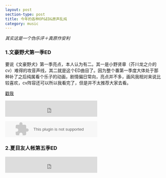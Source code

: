 ```yaml
---
layout: post
section-type: post
title: 今年的各种OP&ED&原声乱炖
category: music
---
```


_其实这是一个伪乐评＋真原作安利_

### 1.文豪野犬第一季ED

要说《文豪野犬》第一季亮点，本人认为有二。其一是小野贤章（芥川龙之介的cv）难得的攻音声线，其二就是这个ED曲目了。因为整个番第一季度大体处于那种补了之后纯属看个乐子的动画，剧情偏日常向，亮点并不多，画风我相对来说比较喜欢，cv阵容还可以所以我看完了，但是并不太推荐大家去看。

[戳我](https://music.163.com/outchain/player?type=2&id=418708294&auto=0&height=32)

<iframe frameborder="no" border="0" marginwidth="0" marginheight="0" width=298 height=52 src="https://music.163.com/outchain/player?type=2&id=418708294&auto=0&height=32"></iframe>

<embed src="https://music.163.com/style/swf/widget.swf?sid=435004281&type=2&auto=0&width=278&height=32" width="298" height="52"  allowNetworking="all"></embed>


### 2.夏目友人帐第五季ED

<iframe frameborder="no" border="0" marginwidth="0" marginheight="0" width=298 height=52 src="https://music.163.com/outchain/player?type=2&id=435004281&auto=0&height=32"></iframe>




